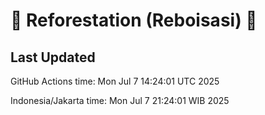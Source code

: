 
# 🌳 Reforestation (Reboisasi) 🌲

## Last Updated

GitHub Actions time: Mon Jul  7 14:24:01 UTC 2025

Indonesia/Jakarta time: Mon Jul  7 21:24:01 WIB 2025

